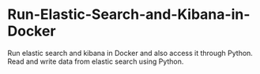 # Run-Elastic-Search-and-Kibana-in-Docker
Run elastic search and kibana in Docker and also access it through Python. Read and write data from elastic search using Python.
